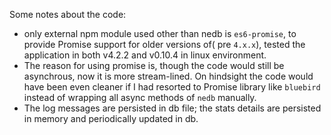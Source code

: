 Some notes about the code:

  * only external npm module used other than nedb is `es6-promise`, to provide Promise support for older versions of( pre `4.x.x`), tested the application in both v4.2.2 and v0.10.4 in linux environment.
  * The reason for using promise is, though the code  would still be asynchrous, now it is more stream-lined. On hindsight the code would have been even cleaner if I had resorted to Promise library like `bluebird` instead of wrapping all async methods of `nedb` manually.
  * The log messages are persisted in db file; the stats details are persisted in memory and periodically updated in db.
 